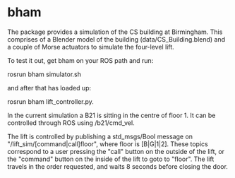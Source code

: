 bham
===========

The package provides a simulation of the CS building at Birmingham. This comprises of a Blender model of the building (data/CS_Building.blend) and a couple of Morse actuators to simulate the four-level lift.

To test it out, get bham on your ROS path and run:

 rosrun bham simulator.sh

and after that has loaded up:

 rosrun bham lift_controller.py.

In the current simulation a B21 is sitting in the centre of floor 1. It can be controlled through ROS using /b21/cmd_vel. 

The lift is controlled by publishing a std_msgs/Bool message on  "/lift_sim/[command|call]floor", where floor is [B|G|1|2]. These topics correspond to a user pressing the "call" button on the outside of the lift, or the "command" button on the inside of the lift to goto to "floor". The lift travels in the order requested, and waits 8 seconds before closing the door.


